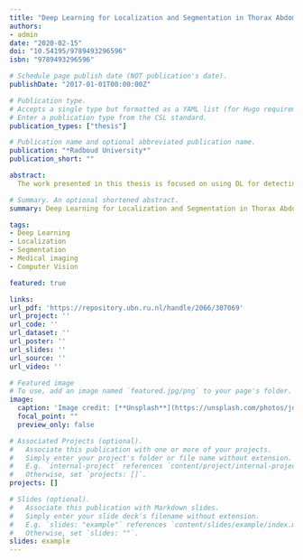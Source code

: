 ```yaml
---
title: "Deep Learning for Localization and Segmentation in Thorax Abdomen CT"
authors:
- admin
date: "2020-02-15"
doi: "10.54195/9789493296596"
isbn: "9789493296596"

# Schedule page publish date (NOT publication's date).
publishDate: "2017-01-01T00:00:00Z"

# Publication type.
# Accepts a single type but formatted as a YAML list (for Hugo requirements).
# Enter a publication type from the CSL standard.
publication_types: ["thesis"]

# Publication name and optional abbreviated publication name.
publication: "*Radboud University*"
publication_short: ""

abstract:
  The work presented in this thesis is focused on using DL for detecting and segmenting structures in CT scans. In Chapter 2, we present a method for localizing organs in 2D orthogonal views; this method combines the outputs of each orthogonal view to compose a 3D bounding box per organ. In Chapter 3, we apply a state-of-the-art segmentation algorithm using Convolutional Neural Networks (CNN) to segment the spleen, achieving performance comparable to that of an independent observer. In an observer experiment, the radiologist rated the segmentation quality as 94% as ready for clinical use. Additionally, we performed an experiment to measure the splenic volume change over time. In Chapter 4, we segment the kidneys and kidney abnormalities, including cysts, lesions, masses, metastases, and tumors. We conducted an ablation study to analyze the performance of five components of the method. In Chapter 5, we explore the use of transfer learning to segment additional structures using a partially annotated dataset (a junction of publicly available datasets and data from public challenges). Finally, Chapter 6, provides the general discussion and summary of this thesis.

# Summary. An optional shortened abstract.
summary: Deep Learning for Localization and Segmentation in Thorax Abdomen CT.

tags:
- Deep Learning
- Localization
- Segmentation
- Medical imaging
- Computer Vision

featured: true

links:
url_pdf: 'https://repository.ubn.ru.nl/handle/2066/307069'
url_project: ''
url_code: ''
url_dataset: ''
url_poster: ''
url_slides: ''
url_source: ''
url_video: ''

# Featured image
# To use, add an image named `featured.jpg/png` to your page's folder. 
image:
  caption: 'Image credit: [**Unsplash**](https://unsplash.com/photos/jdD8gXaTZsc)'
  focal_point: ""
  preview_only: false

# Associated Projects (optional).
#   Associate this publication with one or more of your projects.
#   Simply enter your project's folder or file name without extension.
#   E.g. `internal-project` references `content/project/internal-project/index.md`.
#   Otherwise, set `projects: []`.
projects: []

# Slides (optional).
#   Associate this publication with Markdown slides.
#   Simply enter your slide deck's filename without extension.
#   E.g. `slides: "example"` references `content/slides/example/index.md`.
#   Otherwise, set `slides: ""`.
slides: example
---
```

